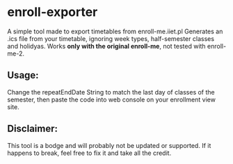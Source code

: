 # enroll-exporter
A simple tool made to export timetables from enroll-me.iiet.pl
Generates an .ics file from your timetable, ignoring week types, half-semester classes and holidyas.
Works **only with the original enroll-me**, not tested with enroll-me-2.

## Usage:
Change the repeatEndDate String to match the last day of classes of the semester, then
paste the code into web console on your enrollment view site.

## Disclaimer:
This tool is a bodge and will probably not be updated or supported. If it happens to break, feel free to fix it and take all the credit.
